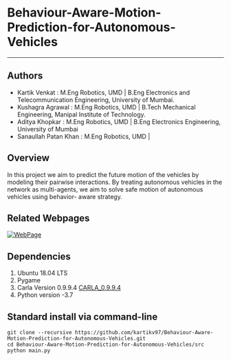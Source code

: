 #  Behaviour-Aware-Motion-Prediction-for-Autonomous-Vehicles

---
## Authors
* Kartik Venkat : M.Eng Robotics, UMD | B.Eng Electronics and Telecommunication Engineering, University of Mumbai.
* Kushagra Agrawal : M.Eng Robotics, UMD | B.Tech Mechanical Engineering, Manipal Institute of Technology.
* Aditya Khopkar : M.Eng Robotics, UMD | B.Eng Electronics Engineering, University of Mumbai 
* Sanaullah Patan Khan : M.Eng Robotics, UMD | 

## Overview

In this project we aim to predict the future motion of the vehicles by modeling 
their pairwise interactions. By treating autonomous vehicles in the network as 
multi-agents, we aim to solve safe motion of autonomous vehicles using behavior-
aware strategy. 

## Related Webpages
[![WebPage](https://img.shields.io/badge/WebPage-IATP%20-blue.svg)](https://sites.google.com/view/motion-prediction-lyftl5)

## Dependencies

1. Ubuntu 18.04 LTS
2. Pygame
3. Carla Version 0.9.9.4 [CARLA_0.9.9.4](https://github.com/carla-simulator/carla/releases/tag/0.9.9)
4. Python version -3.7


## Standard install via command-line
```
git clone --recursive https://github.com/kartikv97/Behaviour-Aware-Motion-Prediction-for-Autonomous-Vehicles.git
cd Behaviour-Aware-Motion-Prediction-for-Autonomous-Vehicles/src
python main.py 
```
